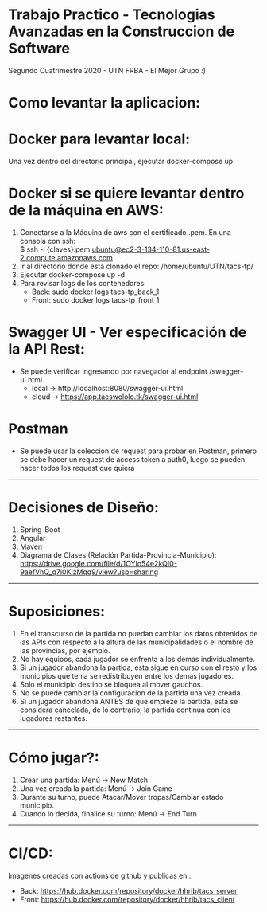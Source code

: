 # Trabajo Practico - Tecnologias Avanzadas en la Construccion de Software
Segundo Cuatrimestre 2020 - UTN FRBA - El Mejor Grupo :)

# Como levantar la aplicacion:


# Docker para levantar local:
Una vez dentro del directorio principal, ejecutar docker-compose up

# Docker si se quiere levantar dentro de la máquina en AWS:
1. Conectarse a la Máquina de aws con el certificado .pem. En una consola con ssh:<br />
   $ ssh -i {claves}.pem ubuntu@ec2-3-134-110-81.us-east-2.compute.amazonaws.com
2. Ir al directorio donde está clonado el repo: /home/ubuntu/UTN/tacs-tp/
3. Ejecutar docker-compose up -d
4. Para revisar logs de los contenedores:<br />
   * Back: sudo docker logs tacs-tp_back_1
   * Front: sudo docker logs tacs-tp_front_1

# Swagger UI - Ver especificación de la API Rest:
* Se puede verificar ingresando por navegador al endpoint /swagger-ui.html <br />
  - local -> http://localhost:8080/swagger-ui.html <br />
  - cloud -> https://app.tacswololo.tk/swagger-ui.html
  
# Postman
* Se puede usar la coleccion de request para probar en Postman, primero se debe hacer un request de access token a auth0, luego se pueden hacer todos los request que quiera

-----
# Decisiones de Diseño:
1. Spring-Boot
2. Angular
3. Maven
4. Diagrama de Clases (Relación Partida-Provincia-Municipio): https://drive.google.com/file/d/1OYIo54e2kQI0-9aefVhQ_q7i0KizMqq9/view?usp=sharing

-----
# Suposiciones:
1. En el transcurso de la partida no puedan cambiar los datos obtenidos de las APIs con respecto a la altura de las municipalidades o el nombre de las provincias, por ejemplo.
2. No hay equipos, cada jugador se enfrenta a los demas individualmente.
3. Si un jugador abandona la partida, esta sigue en curso con el resto y los municipios que tenia se redistribuyen entre los demas jugadores.
4. Solo el municipio destino se bloquea al mover gauchos.
5. No se puede cambiar la configuracion de la partida una vez creada.
6. Si un jugador abandona ANTES de que empieze la partida, esta se considera cancelada, de lo contrario, la partida continua con los jugadores restantes.

-----
# Cómo jugar?:
1. Crear una partida: Menú -> New Match
2. Una vez creada la partida: Menú -> Join Game
3. Durante su turno, puede Atacar/Mover tropas/Cambiar estado municipio.
4. Cuando lo decida, finalice su turno: Menú -> End Turn

-----
# CI/CD:
Imagenes creadas con actions de github y publicas en :
* Back: https://hub.docker.com/repository/docker/hhrib/tacs_server
* Front: https://hub.docker.com/repository/docker/hhrib/tacs_client

